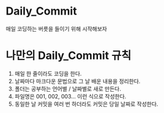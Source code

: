 # Daily_Commit
매일 코딩하는 버릇을 들이기 위해 시작해보자



# 나만의 Daily_Commit 규칙
1. 매일 한 줄이라도 코딩을 한다.
2. 날짜마다 마크다운 문법으로 그 날 배운 내용을 정리한다.
3. 폴더는 공부하는 언어별 / 날짜별로 새로 만든다.
4. 파일명은 001, 002, 003... 이런 식으로 작성한다.
5. 동일한 날 커밋을 여러 번 하더라도 커밋은 당일 날짜로 작성한다.


